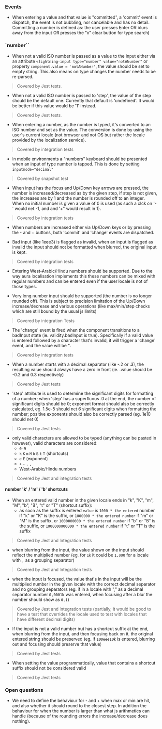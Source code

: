 ### Events

* When entering a value and that value is "committed", a 'commit' event is dispatch, the event is not bubbling,
nor cancelable and has no detail.
Committing a number is defined as:
    the user presses Enter
    OR blurs away from the input
    OR presses the "x" clear button for type search)

### `number``

* When not a valid ISO number is passed as a value to the input
either via an attribute `<lightning-input type="number" value="notANumber"` or
property `component.value = 'notANumber'`, the value should be set to empty string.
This also means on type changes the number needs to be re-parsed.
> Covered by Jest tests.

* When not a valid ISO number is passed to 'step', the value of the step should be the default one.
Currently that default is 'undefined'. It would be better if this value would be '1' instead.
> Covered by Jest tests.

* When entering a number, as the number is typed, it's converted to an ISO number and set as the value.
The conversion is done by using the user's current locale (not browser and not OS but rather the locale provided
by the localization service).
> Covered by integration tests

* In mobile environments a "numbers" keyboard should be presented when an input of type number is tapped.
This is done by setting `inputmode="decimal"`
> Covered by snapshot test

* When input has the focus and Up/Down key arrows are pressed, the number is increased/decreased as by the given step, if step is not given, the increases are by 1 and the number is rounded off to an integer.
When no initial number is given a value of 0 is used (as such a clck on '-' would net -1, and and '+" would result in 1).
> Covered by integration tests

* When numbers are increased either via Up/Down keys or by pressing the - and + buttons, both 'commit' and 'change'
events are dispatched.

* Bad input (like 1eee3) is flagged as invalid, when an input is flagged as invalid the input should not be formatted
when blurred, the original input is kept.
> Covered by integration tests

* Entering West-Arabic/Hindu numbers should be supported. Due to the way aura localisation implements this these numbers
can be mixed with regular numbers and can be entered even if the user locale is not of those types.

* Very long number input should be supported (the number is no longer rounded off). This is subject to precision
limitation of the Up/Down increase/decrease and various operations (like max/min/step checks which are still bound by the usual js limits)
> Covered by integration Tests

* The 'change' event is fired when the component transitions to a badInput state (ie. validity.badInput is true).
Specifically if a valid value is entered followed by a character that's invalid, it will trigger a 'change' event, and
the value will be ''.
> Covered by integration tests

* When a number starts with a decimal separator (like -.2 or .3), the resulting value should always have a zero
in front (ie. .value should be -0.2 and 0.3 respectively)
> Covered by Jest tests

* 'step' attribute is used to determine the significant digits for formatting of a number; when 'step' has a superfluous .0 at the end, the number of significant digits should be 0; exponent format should also be correctly calculated, eg. 1.5e-5 should net 6 significant digits when formatting the number; positive exponents should also be correctly parsed (eg. 1e10 should net 0)
> Covered by Jest tests

* only valid characters are allowed to be typed (anything can be pasted in however), valid characters are considered:
  * `0-9`
  * `k` `K` `m` `M` `b` `B` `t` `T` (shortcuts)
  * `e` `E` (exponent)
  * `+` `-` `.` `,`
  * West-Arabic/Hindu numbers
> Covered by Jest and integration tests


#### number 'k' / 'm' / 'b' shortcuts

* When an entered valid number in the given locale ends in "k", "K", "m", "M", "b", "B", "t" or "T" (shortcut suffix):
  * as soon as the suffix is entered `value` is `1000 * the entered` number if "k" or "K" is the suffix, or `1000000 * the entered number` if "m" or "M" is the suffix, or `1000000000 * the entered number` if "b" or "B" is the suffix, or `1000000000000 * the entered number` if "t" or "T" is the suffix
 > Covered by Jest and Integration tests
  * when blurring from the input, the value shown on the input should reflect the multiplied number (eg. for `1k` it could be `1,000` for a locale with `,` as a grouping separator)
 > Covered by Jest and Integration tests
  * when the input is focused, the value that's in the input will be the multiplied number
  in the given locale with the correct decimal separator and no grouping separators (eg. if in a locale with "," as a decimal separator number `0,0001k` was entered, when focusing after a blur the number should show as `0,1`)
 > Covered by Jest and Integration tests (partially, it would be good to have a test that overrides the locale used to test with locales that have different decimal digits)
* If the input is not a valid number but has a shortcut suffix at the end, when blurring from the input, and then focusing back on it, the original entered string should be preserved (eg. if `100eee10k` is entered, blurring out and focusing should preserve that value)
 > Covered by Jest tests
* When setting the value programmatically, value that contains a shortcut suffix should not be considered valid
 > Covered by Jest tests

### Open questions
* We need to define the behaviour for - and + when max or min are hit, and also whether it should round to the
closest step. In addition the behaviour for when the number is larger than what js arithmetics can handle (because
of the rounding errors the increase/decrease does nothing).
